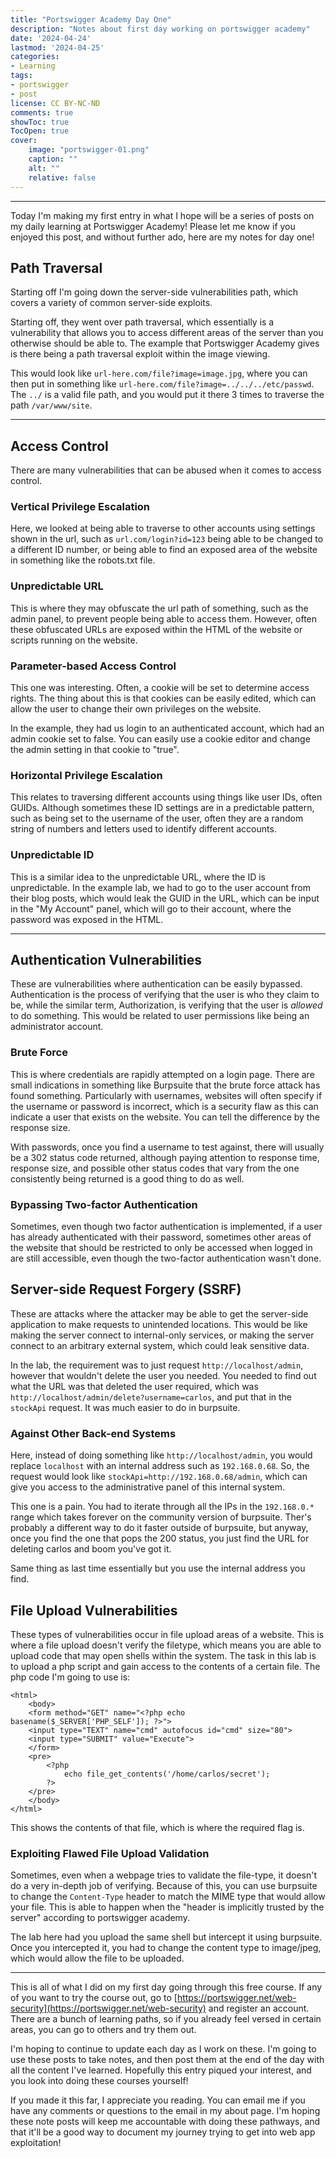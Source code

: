 ```yaml
---
title: "Portswigger Academy Day One"
description: "Notes about first day working on portswigger academy"
date: '2024-04-24'
lastmod: '2024-04-25'
categories:
- Learning
tags:
- portswigger
- post
license: CC BY-NC-ND
comments: true
showToc: true 
TocOpen: true
cover:
    image: "portswigger-01.png"
    caption: ""
    alt: ""
    relative: false
---
```


---

Today I'm making my first entry in what I hope will be a series of posts on my daily learning at Portswigger Academy! Please let me know if you enjoyed this post, and without further ado, here are my notes for day one!

## Path Traversal
Starting off I'm going down the server-side vulnerabilities path, which covers a variety of common server-side exploits. 

Starting off, they went over path traversal, which essentially is a vulnerability that allows you to access different areas of the server than you otherwise should be able to. The example that Portswigger Academy gives is there being a path traversal exploit within the image viewing.

This would look like `url-here.com/file?image=image.jpg`, where you can then put in something like `url-here.com/file?image=../../../etc/passwd`. The `../` is a valid file path, and you would put it there 3 times to traverse the path `/var/www/site`.

---

## Access Control
There are many vulnerabilities that can be abused when it comes to access control. 

### Vertical Privilege Escalation
Here, we looked at being able to traverse to other accounts using settings shown in the url, such as `url.com/login?id=123` being able to be changed to a different ID number, or being able to find an exposed area of the website in something like the robots.txt file.

### Unpredictable URL
This is where they may obfuscate the url path of something, such as the admin panel, to prevent people being able to access them. However, often these obfuscated URLs are exposed within the HTML of the website or scripts running on the website.

### Parameter-based Access Control
This one was interesting. Often, a cookie will be set to determine access rights. The thing about this is that cookies can be easily edited, which can allow the user to change their own privileges on the website.

In the example, they had us login to an authenticated account, which had an admin cookie set to false. You can easily use a cookie editor and change the admin setting in that cookie to "true".

### Horizontal Privilege Escalation
This relates to traversing different accounts using things like user IDs, often GUIDs. Although sometimes these ID settings are in a predictable pattern, such as being set to the username of the user, often they are a random string of numbers and letters used to identify different accounts.

### Unpredictable ID
This is a similar idea to the unpredictable URL, where the ID is unpredictable. In the example lab, we had to go to the user account from their blog posts, which would leak the GUID in the URL, which can be input in the "My Account" panel, which will go to their account, where the password was exposed in the HTML.

---

## Authentication Vulnerabilities
These are vulnerabilities where authentication can be easily bypassed. Authentication is the process of verifying that the user is who they claim to be, while the similar term, Authorization, is verifying that the user is *allowed* to do something. This would be related to user permissions like being an administrator account.

### Brute Force
This is where credentials are rapidly attempted on a login page. There are small indications in something like Burpsuite that the brute force attack has found something. Particularly with usernames, websites will often specify if the username or password is incorrect, which is a security flaw as this can indicate a user that exists on the website. You can tell the difference by the response size.

With passwords, once you find a username to test against, there will usually be a 302 status code returned, although paying attention to response time, response size, and possible other status codes that vary from the one consistently being returned is a good thing to do as well.

### Bypassing Two-factor Authentication
Sometimes, even though two factor authentication is implemented, if a user has already authenticated with their password, sometimes other areas of the website that should be restricted to only be accessed when logged in are still accessible, even though the two-factor authentication wasn't done.

## Server-side Request Forgery (SSRF)
These are attacks where the attacker may be able to get the server-side application to make requests to unintended locations. This would be like making the server connect to internal-only services, or making the server connect to an arbitrary external system, which could leak sensitive data.

In the lab, the requirement was to just request `http://localhost/admin`, however that wouldn't delete the user you needed. You needed to find out what the URL was that deleted the user required, which was `http://localhost/admin/delete?username=carlos`, and put that in the `stockApi` request. It was much easier to do in burpsuite.

### Against Other Back-end Systems
Here, instead of doing something like `http://localhost/admin`, you would replace `localhost` with an internal address such as `192.168.0.68`. So, the request would look like `stockApi=http://192.168.0.68/admin`, which can give you access to the administrative panel of this internal system.

This one is a pain. You had to iterate through all the IPs in the `192.168.0.*` range which takes forever on the community version of burpsuite. Ther's probably a different way to do it faster outside of burpsuite, but anyway, once you find the one that pops the 200 status, you just find the URL for deleting carlos and boom you've got it. 

Same thing as last time essentially but you use the internal address you find.

## File Upload Vulnerabilities
These types of vulnerabilities occur in file upload areas of a website. This is where a file upload doesn't verify the filetype, which means you are able to upload code that may open shells within the system. The task in this lab is to upload a php script and gain access to the contents of a certain file. The php code I'm going to use is:

```
<html>
    <body>
    <form method="GET" name="<?php echo basename($_SERVER['PHP_SELF']); ?>">
    <input type="TEXT" name="cmd" autofocus id="cmd" size="80">
    <input type="SUBMIT" value="Execute">
    </form>
    <pre>
        <?php
            echo file_get_contents('/home/carlos/secret');
        ?>
    </pre>
    </body>
</html>

```
This shows the contents of that file, which is where the required flag is.

### Exploiting Flawed File Upload Validation
Sometimes, even when a webpage tries to validate the file-type, it doesn't do a very in-depth job of verifying. Because of this, you can use burpsuite to change the `Content-Type` header to match the MIME type that would allow your file. This is able to happen when the "header is implicitly trusted by the server" according to portswigger academy.

The lab here had you upload the same shell but intercept it using burpsuite. Once you intercepted it, you had to change the content type to image/jpeg, which would allow the file to be uploaded.

--- 

This is all of what I did on my first day going through this free course. If any of you want to try the course out, go to [https://portswigger.net/web-security](https://portswigger.net/web-security) and register an account. There are a bunch of learning paths, so if you already feel versed in certain areas, you can go to others and try them out. 

I'm hoping to continue to update each day as I work on these. I'm going to use these posts to take notes, and then post them at the end of the day with all the content I've learned. Hopefully this entry piqued your interest, and you look into doing these courses yourself! 

If you made it this far, I appreciate you reading. You can email me if you have any comments or questions to the email in my about page. I'm hoping these note posts will keep me accountable with doing these pathways, and that it'll be a good way to document my journey trying to get into web app exploitation!
